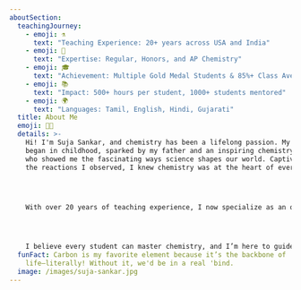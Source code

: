 ```yaml
---
aboutSection:
  teachingJourney:
    - emoji: ⚗️
      text: "Teaching Experience: 20+ years across USA and India"
    - emoji: 🧪
      text: "Expertise: Regular, Honors, and AP Chemistry"
    - emoji: 🎓
      text: "Achievement: Multiple Gold Medal Students & 85%+ Class Averages"
    - emoji: 📚
      text: "Impact: 500+ hours per student, 1000+ students mentored"
    - emoji: 🌍
      text: "Languages: Tamil, English, Hindi, Gujarati"
  title: About Me
  emoji: 👩‍🔬
  details: >-
    Hi! I'm Suja Sankar, and chemistry has been a lifelong passion. My journey
    began in childhood, sparked by my father and an inspiring chemistry teacher
    who showed me the fascinating ways science shapes our world. Captivated by
    the reactions I observed, I knew chemistry was at the heart of everything.




    With over 20 years of teaching experience, I now specialize as an online tutor in AP Chemistry, college-level Chemistry, and advanced high school Chemistry. My goal is to make chemistry accessible, engaging, and relevant for my students, fostering critical thinking and problem-solving skills. Through one-on-one sessions or small group discussions on Zoom, I work to build students’ confidence in STEM.




    I believe every student can master chemistry, and I’m here to guide them with patience, encouragement, and support. Thank you for visiting—I look forward to helping you explore the wonders of chemistry!
  funFact: Carbon is my favorite element because it’s the backbone of
    life—literally! Without it, we'd be in a real 'bind.
  image: /images/suja-sankar.jpg
---
```

